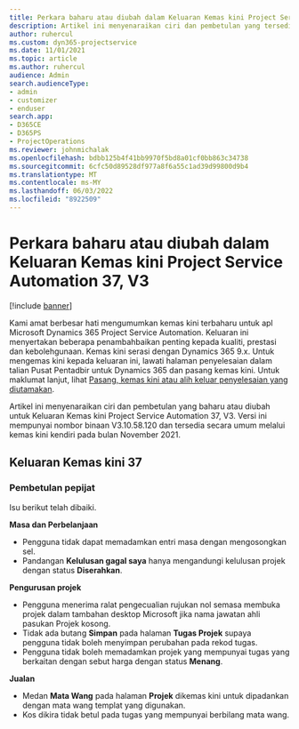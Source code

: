 ```yaml
---
title: Perkara baharu atau diubah dalam Keluaran Kemas kini Project Service Automation 37, V3
description: Artikel ini menyenaraikan ciri dan pembetulan yang tersedia dalam Keluaran Kemas kini Microsoft Dynamics 365 Project Service Automation 37, V3.
author: ruhercul
ms.custom: dyn365-projectservice
ms.date: 11/01/2021
ms.topic: article
ms.author: ruhercul
audience: Admin
search.audienceType:
- admin
- customizer
- enduser
search.app:
- D365CE
- D365PS
- ProjectOperations
ms.reviewer: johnmichalak
ms.openlocfilehash: bdbb125b4f41bb9970f5bd8a01cf0bb863c34738
ms.sourcegitcommit: 6cfc50d89528df977a8f6a55c1ad39d99800d9b4
ms.translationtype: MT
ms.contentlocale: ms-MY
ms.lasthandoff: 06/03/2022
ms.locfileid: "8922509"
---
```

# <a name="whats-new-or-changed-in-project-service-automation-update-release-37-v3"></a>Perkara baharu atau diubah dalam Keluaran Kemas kini Project Service Automation 37, V3

[!include [banner](../includes/psa-now-project-operations.md)]

Kami amat berbesar hati mengumumkan kemas kini terbaharu untuk apl Microsoft Dynamics 365 Project Service Automation. Keluaran ini menyertakan beberapa penambahbaikan penting kepada kualiti, prestasi dan kebolehgunaan. Kemas kini serasi dengan Dynamics 365 9.x. Untuk mengemas kini kepada keluaran ini, lawati halaman penyelesaian dalam talian Pusat Pentadbir untuk Dynamics 365 dan pasang kemas kini. Untuk maklumat lanjut, lihat [Pasang, kemas kini atau alih keluar penyelesaian yang diutamakan](/power-platform/admin/install-remove-preferred-solution).

Artikel ini menyenaraikan ciri dan pembetulan yang baharu atau diubah untuk Keluaran Kemas kini Project Service Automation 37, V3. Versi ini mempunyai nombor binaan V3.10.58.120 dan tersedia secara umum melalui kemas kini kendiri pada bulan November 2021.

## <a name="update-release-37"></a>Keluaran Kemas kini 37

### <a name="bug-fixes"></a>Pembetulan pepijat

Isu berikut telah dibaiki.

**Masa dan Perbelanjaan**
- Pengguna tidak dapat memadamkan entri masa dengan mengosongkan sel.
- Pandangan **Kelulusan gagal saya** hanya mengandungi kelulusan projek dengan status **Diserahkan**.

**Pengurusan projek**
- Pengguna menerima ralat pengecualian rujukan nol semasa membuka projek dalam tambahan desktop Microsoft jika nama jawatan ahli pasukan Projek kosong.
- Tidak ada butang **Simpan** pada halaman **Tugas Projek** supaya pengguna tidak boleh menyimpan perubahan pada rekod tugas.
- Pengguna tidak boleh memadamkan projek yang mempunyai tugas yang berkaitan dengan sebut harga dengan status **Menang**.

**Jualan**
- Medan **Mata Wang** pada halaman **Projek** dikemas kini untuk dipadankan dengan mata wang templat yang digunakan.
- Kos dikira tidak betul pada tugas yang mempunyai berbilang mata wang.
